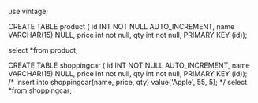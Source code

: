 use vintage;

CREATE TABLE product (
  id INT NOT NULL AUTO_INCREMENT,
  name VARCHAR(15) NULL,
  price int not null,
  qty int not null,
  PRIMARY KEY (id));

select *from product;







CREATE TABLE shoppingcar (
  id INT NOT NULL AUTO_INCREMENT,
  name VARCHAR(15) NULL,
  price int not null,
  qty int not null,
  PRIMARY KEY (id));  
/*
insert into shoppingcar(name, price, qty)
			value('Apple', 55, 5);
*/
select *from shoppingcar;
